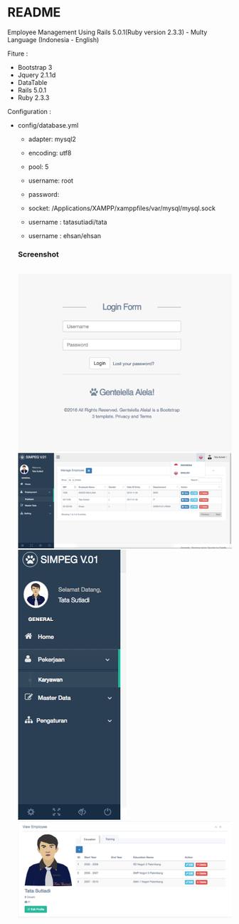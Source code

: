 # README

Employee Management Using Rails 5.0.1(Ruby version 2.3.3) - Multy Language (Indonesia - English)

Fiture :
* Bootstrap 3
* Jquery 2.1.1d
* DataTable 
* Rails 5.0.1
* Ruby 2.3.3

Configuration :
* config/database.yml
  * adapter: mysql2
  * encoding: utf8
  * pool: 5
  * username: root
  * password:
  * socket: /Applications/XAMPP/xamppfiles/var/mysql/mysql.sock
  
  * username : tatasutiadi/tata
  * username : ehsan/ehsan
  
  <h3>Screenshot</h3>
  
  <br />
  <img width="500px" src="https://github.com/Tatasutiadi/Employee-Management-Rails-5.0.1/blob/master/public/images/Screen%20Shot%202017-01-30%20at%2010.04.21%20PM.png" />
  
  <img width="500px" src="https://github.com/Tatasutiadi/Employee-Management-Rails-5.0.1/blob/master/public/images/Screen%20Shot%202017-01-30%20at%2010.03.06%20PM.png" />
  
  <img heigth="300px" src="https://github.com/Tatasutiadi/Employee-Management-Rails-5.0.1/blob/master/public/images/Screen%20Shot%202017-01-30%20at%2010.03.36%20PM.png" />
  
  <img width="500px" src="https://github.com/Tatasutiadi/Employee-Management-Rails-5.0.1/blob/master/public/images/Screen%20Shot%202017-01-30%20at%2010.04.03%20PM.png" />
  
  
  

